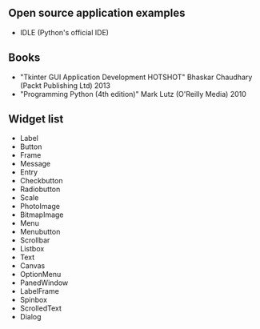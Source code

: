 
## Open source application examples

- IDLE (Python's official IDE)

## Books

- "Tkinter GUI Application Development HOTSHOT" Bhaskar Chaudhary (Packt Publishing Ltd) 2013
- "Programming Python (4th edition)" Mark Lutz (O'Reilly Media) 2010

## Widget list

- Label
- Button
- Frame
- Message
- Entry
- Checkbutton
- Radiobutton
- Scale
- PhotoImage
- BitmapImage
- Menu
- Menubutton
- Scrollbar
- Listbox
- Text
- Canvas
- OptionMenu
- PanedWindow
- LabelFrame
- Spinbox
- ScrolledText
- Dialog

